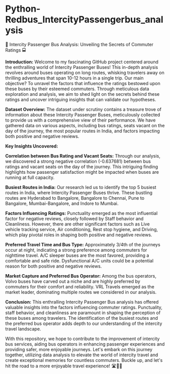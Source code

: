 # Python-Redbus_IntercityPassengerbus_analysis
🚌 Intercity Passenger Bus Analysis: Unveiling the Secrets of Commuter Ratings 🚍

**Introduction:**
Welcome to my fascinating GitHub project centered around the enthralling world of Intercity Passenger Buses! This in-depth analysis revolves around buses operating on long routes, whisking travelers away on thrilling adventures that span 10-12 hours in a single trip. Our main objective? To unravel the factors that influence the ratings bestowed upon these buses by their esteemed commuters. Through meticulous data exploration and analysis, we aim to shed light on the secrets behind these ratings and uncover intriguing insights that can validate our hypotheses.

**Dataset Overview:**
The dataset under scrutiny contains a treasure trove of information about these Intercity Passenger Buses, meticulously collected to provide us with a comprehensive view of their performance. We have gathered data on various aspects, including bus ratings, seats vacant on the day of the journey, the most popular routes in India, and factors impacting both positive and negative reviews.

**Key Insights Uncovered:**

**Correlation between Bus Rating and Vacant Seats:**
Through our analysis, we discovered a strong negative correlation (-0.637681) between bus ratings and vacant seats on the day of the journey. This intriguing finding highlights how passenger satisfaction might be impacted when buses are running at full capacity.

**Busiest Routes in India:**
Our research led us to identify the top 5 busiest routes in India, where Intercity Passenger Buses thrive. These bustling routes are Hyderabad to Bangalore, Bangalore to Chennai, Pune to Bangalore, Mumbai-Bangalore, and Indore to Mumbai.

**Factors Influencing Ratings:**
Punctuality emerged as the most influential factor for negative reviews, closely followed by Staff behavior and Cleanliness. However, there are other significant factors such as Live vehicle tracking service, Air conditioning, Rest stop hygiene, and Driving, which play pivotal roles in shaping both positive and negative reviews.

**Preferred Travel Time and Bus Type:**
Approximately 3/4th of the journeys occur at night, indicating a strong preference among commuters for nighttime travel. A/C sleeper buses are the most favored, providing a comfortable and safe ride. Dysfunctional A/C units could be a potential reason for both positive and negative reviews.

**Market Capture and Preferred Bus Operator:**
Among the bus operators, Volvo buses have carved out a niche and are highly preferred by commuters for their comfort and reliability. VRL Travels emerged as the market leader, dominating multiple routes we considered in our analysis.

**Conclusion:**
This enthralling Intercity Passenger Bus analysis has offered valuable insights into the factors influencing commuter ratings. Punctuality, staff behavior, and cleanliness are paramount in shaping the perception of these buses among travelers. The identification of the busiest routes and the preferred bus operator adds depth to our understanding of the intercity travel landscape.

With this repository, we hope to contribute to the improvement of intercity bus services, aiding bus operators in enhancing passenger experiences and providing safer, more enjoyable journeys. Let's embark on this journey together, utilizing data analysis to elevate the world of intercity travel and create exceptional memories for countless commuters. Buckle up, and let's hit the road to a more enjoyable travel experience! 🛣️🌟🚀

